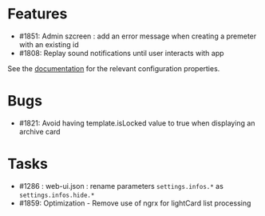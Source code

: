

# Features
* #1851: Admin szcreen : add an error message when creating a premeter with an existing id 
* #1808: Replay sound notifications until user interacts with app

See the [documentation](https://opfab.github.io/documentation/archives/3.0.0.RELEASE/docs/single_page_doc.html#ui_properties) for the relevant configuration properties.


# Bugs

* #1821: Avoid having template.isLocked value to true when displaying an archive card

# Tasks

* #1286 : web-ui.json : rename parameters `settings.infos.*` as `settings.infos.hide.*`
* #1859: Optimization - Remove use of ngrx for lightCard list processing

